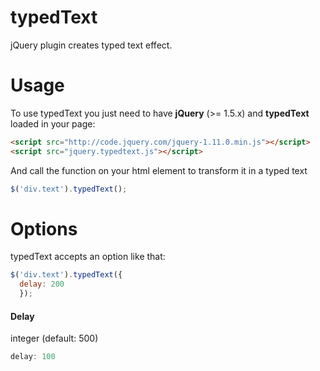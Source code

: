 typedText
=========

jQuery plugin creates typed text effect.

Usage
===

To use typedText you just need to have **jQuery** (>= 1.5.x) and **typedText** loaded in your page:

```html
<script src="http://code.jquery.com/jquery-1.11.0.min.js"></script>
<script src="jquery.typedtext.js"></script>
```

And call the function on your html element to transform it in a typed text

```javascript
$('div.text').typedText();
```

Options
===

typedText accepts an option like that:

```javascript
$('div.text').typedText({
  delay: 200
  });
```
#### **Delay**
integer (default: 500)

```javascript
delay: 100
```
